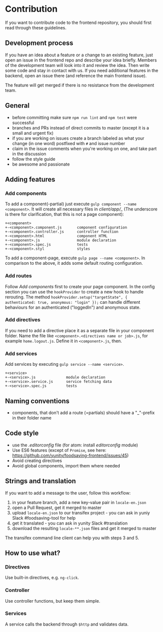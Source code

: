 # Contribution
If you want to contribute code to the frontend repository, you should first read through these guidelines.

## Development process

If you have an idea about a feature or a change to an existing feature, just open an issue in the frontend repo and describe your idea briefly. Members of the development team will look into it and review the idea. Then write some code and stay in contact with us. If you need additional features in the backend, open an issue there (and reference the main frontend issue).

The feature will get merged if there is no resistance from the development team.

## General
* before committing make sure `npm run lint` and `npm test` were successful
* branches and PRs instead of direct commits to master (except it is a small and urgent fix)
* if you are working on issues create a branch labeled as what your change (in one word) postfixed with `#` and issue number
* claim in the issue comments when you're working on one, and take part in the discussion
* follow the style guide
* be awesome and passionate

## Adding features

### Add components
To add a component(-partial) just execute `gulp component --name <component>`. It will create all necessary files in *client/app/_<component>* (The underscore is there for clarification, that this is not a page component):
```
+<component>
+-<component>.component.js       component configuration
+-<component>.controller.js      controller function
+-<component>.html               component HTML
+-<component>.js                 module declaration
+-<component>.spec.js            tests
+-<component>.styl               styles
```

To add a component-page, execute `gulp page --name <component>`. In comparison to the above, it adds some default routing configuration.

### Add routes
Follow *Add components* first to create your page component.
In the config section you can use the `hookProvider` to create a new hook to handle rerouting.
The method `hookProvider.setup("targetState", { authenticated: true, anonymous: "login" });` can handle different behaviours for an authenticated ("loggedIn") and anonymous state.

### Add directives
If you need to add a directive place it as a separate file in your component folder. Name the file like `<component>.<directives name or job>.js`, for example `home.logout.js`. Define it in `<component>.js`, then.

### Add services
Add services by executing `gulp service --name <service>`.
```
+<service>
+-<service>.js              module declaration
+-<service>.service.js      service fetching data
+-<service>.spec.js         tests
```

## Naming conventions
* components, that don't add a route (=partials) should have a "_"-prefix in their folder name

## Code style
* use the *.editorconfig* file (for atom: install *editorconfig* module)
* Use ES6 features (except of `Promise`, see here: https://github.com/yunity/foodsaving-frontend/issues/45)
* Avoid creating directives
* Avoid global components, import them where needed

## Strings and translation

If you want to add a message to the user, follow this workflow:

1. in your feature branch, add a new key-value pair in `locale-en.json`
2. open a Pull Request, get it merged to master
3. upload `locale-en.json` to our transifex project - you can ask in yuniy Slack #foodsaving-tool for help
4. get it translated - you can ask in yunity Slack #translation
5. download the resulting `locale-**.json` files and get it merged to master

The transifex command line client can help you with steps 3 and 5.

## How to use what?

### Directives
Use built-in directives, e.g. `ng-click`.

### Controller
Use controller functions, but keep them simple.

### Services
A service calls the backend through `$http` and validates data.

